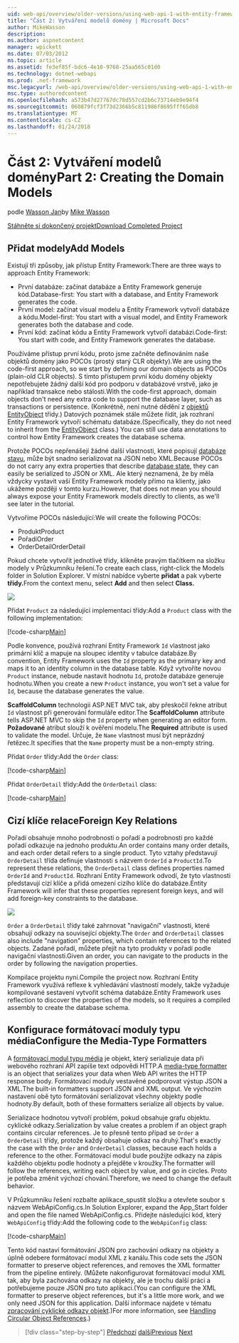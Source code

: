 ```yaml
---
uid: web-api/overview/older-versions/using-web-api-1-with-entity-framework-5/using-web-api-with-entity-framework-part-2
title: "Část 2: Vytváření modelů domény | Microsoft Docs"
author: MikeWasson
description: 
ms.author: aspnetcontent
manager: wpickett
ms.date: 07/03/2012
ms.topic: article
ms.assetid: fe3ef85f-bdc6-4e10-9768-25aa565c01d0
ms.technology: dotnet-webapi
ms.prod: .net-framework
msc.legacyurl: /web-api/overview/older-versions/using-web-api-1-with-entity-framework-5/using-web-api-with-entity-framework-part-2
msc.type: authoredcontent
ms.openlocfilehash: a573b47d27767dc78d557cd2b6c73714eb9e94f4
ms.sourcegitcommit: 060879fcf3f73d2366b5c811986f8695fff65db8
ms.translationtype: MT
ms.contentlocale: cs-CZ
ms.lasthandoff: 01/24/2018
---
```

<a name="part-2-creating-the-domain-models"></a><span data-ttu-id="c87d6-102">Část 2: Vytváření modelů domény</span><span class="sxs-lookup"><span data-stu-id="c87d6-102">Part 2: Creating the Domain Models</span></span>
====================
<span data-ttu-id="c87d6-103">podle [Wasson Jan](https://github.com/MikeWasson)</span><span class="sxs-lookup"><span data-stu-id="c87d6-103">by [Mike Wasson](https://github.com/MikeWasson)</span></span>

[<span data-ttu-id="c87d6-104">Stáhněte si dokončený projekt</span><span class="sxs-lookup"><span data-stu-id="c87d6-104">Download Completed Project</span></span>](http://code.msdn.microsoft.com/ASP-NET-Web-API-with-afa30545)

## <a name="add-models"></a><span data-ttu-id="c87d6-105">Přidat modely</span><span class="sxs-lookup"><span data-stu-id="c87d6-105">Add Models</span></span>

<span data-ttu-id="c87d6-106">Existují tři způsoby, jak přístup Entity Framework:</span><span class="sxs-lookup"><span data-stu-id="c87d6-106">There are three ways to approach Entity Framework:</span></span>

- <span data-ttu-id="c87d6-107">První databáze: začínat databáze a Entity Framework generuje kód.</span><span class="sxs-lookup"><span data-stu-id="c87d6-107">Database-first: You start with a database, and Entity Framework generates the code.</span></span>
- <span data-ttu-id="c87d6-108">První model: začínat visual modelu a Entity Framework vytvoří databáze a kódu.</span><span class="sxs-lookup"><span data-stu-id="c87d6-108">Model-first: You start with a visual model, and Entity Framework generates both the database and code.</span></span>
- <span data-ttu-id="c87d6-109">První kód: začínat kódu a Entity Framework vytvoří databázi.</span><span class="sxs-lookup"><span data-stu-id="c87d6-109">Code-first: You start with code, and Entity Framework generates the database.</span></span>

<span data-ttu-id="c87d6-110">Používáme přístup první kódu, proto jsme začněte definováním naše objektů domény jako POCOs (prostý starý CLR objekty).</span><span class="sxs-lookup"><span data-stu-id="c87d6-110">We are using the code-first approach, so we start by defining our domain objects as POCOs (plain-old CLR objects).</span></span> <span data-ttu-id="c87d6-111">S tímto přístupem první kódu domény objekty nepotřebujete žádný další kód pro podporu v databázové vrstvě, jako je například transakce nebo stálosti.</span><span class="sxs-lookup"><span data-stu-id="c87d6-111">With the code-first approach, domain objects don't need any extra code to support the database layer, such as transactions or persistence.</span></span> <span data-ttu-id="c87d6-112">(Konkrétně, není nutné dědění z [objektů EntityObject](https://msdn.microsoft.com/library/system.data.objects.dataclasses.entityobject.aspx) třídy.) Datových poznámek stále můžete řídit, jak rozhraní Entity Framework vytvoří schématu databáze.</span><span class="sxs-lookup"><span data-stu-id="c87d6-112">(Specifically, they do not need to inherit from the [EntityObject](https://msdn.microsoft.com/library/system.data.objects.dataclasses.entityobject.aspx) class.) You can still use data annotations to control how Entity Framework creates the database schema.</span></span>

<span data-ttu-id="c87d6-113">Protože POCOs nepřenášejí žádné další vlastnosti, které popisují [databáze stavu](https://msdn.microsoft.com/library/system.data.entitystate.aspx), může být snadno serializovat na JSON nebo XML.</span><span class="sxs-lookup"><span data-stu-id="c87d6-113">Because POCOs do not carry any extra properties that describe [database state](https://msdn.microsoft.com/library/system.data.entitystate.aspx), they can easily be serialized to JSON or XML.</span></span> <span data-ttu-id="c87d6-114">Ale který neznamená, že by měla vždycky vystavit vaší Entity Framework modely přímo na klienty, jako ukážeme později v tomto kurzu.</span><span class="sxs-lookup"><span data-stu-id="c87d6-114">However, that does not mean you should always expose your Entity Framework models directly to clients, as we'll see later in the tutorial.</span></span>

<span data-ttu-id="c87d6-115">Vytvoříme POCOs následující:</span><span class="sxs-lookup"><span data-stu-id="c87d6-115">We will create the following POCOs:</span></span>

- <span data-ttu-id="c87d6-116">Produkt</span><span class="sxs-lookup"><span data-stu-id="c87d6-116">Product</span></span>
- <span data-ttu-id="c87d6-117">Pořadí</span><span class="sxs-lookup"><span data-stu-id="c87d6-117">Order</span></span>
- <span data-ttu-id="c87d6-118">OrderDetail</span><span class="sxs-lookup"><span data-stu-id="c87d6-118">OrderDetail</span></span>

<span data-ttu-id="c87d6-119">Pokud chcete vytvořit jednotlivé třídy, klikněte pravým tlačítkem na složku modely v Průzkumníku řešení.</span><span class="sxs-lookup"><span data-stu-id="c87d6-119">To create each class, right-click the Models folder in Solution Explorer.</span></span> <span data-ttu-id="c87d6-120">V místní nabídce vyberte **přidat** a pak vyberte **třídy.**</span><span class="sxs-lookup"><span data-stu-id="c87d6-120">From the context menu, select **Add** and then select **Class.**</span></span>

![](using-web-api-with-entity-framework-part-2/_static/image1.png)

<span data-ttu-id="c87d6-121">Přidat `Product` za následující implementaci třídy:</span><span class="sxs-lookup"><span data-stu-id="c87d6-121">Add a `Product` class with the following implementation:</span></span>

[!code-csharp[Main](using-web-api-with-entity-framework-part-2/samples/sample1.cs)]

<span data-ttu-id="c87d6-122">Podle konvence, používá rozhraní Entity Framework `Id` vlastnost jako primární klíč a mapuje na sloupec identity v tabulce databáze.</span><span class="sxs-lookup"><span data-stu-id="c87d6-122">By convention, Entity Framework uses the `Id` property as the primary key and maps it to an identity column in the database table.</span></span> <span data-ttu-id="c87d6-123">Když vytvoříte novou `Product` instance, nebude nastavit hodnotu `Id`, protože databáze generuje hodnotu.</span><span class="sxs-lookup"><span data-stu-id="c87d6-123">When you create a new `Product` instance, you won't set a value for `Id`, because the database generates the value.</span></span>

<span data-ttu-id="c87d6-124">**ScaffoldColumn** technologii ASP.NET MVC tak, aby přeskočil řekne atribut `Id` vlastnost při generování formuláře editor.</span><span class="sxs-lookup"><span data-stu-id="c87d6-124">The **ScaffoldColumn** attribute tells ASP.NET MVC to skip the `Id` property when generating an editor form.</span></span> <span data-ttu-id="c87d6-125">**Požadované** atribut slouží k ověření modelu.</span><span class="sxs-lookup"><span data-stu-id="c87d6-125">The **Required** attribute is used to validate the model.</span></span> <span data-ttu-id="c87d6-126">Určuje, že `Name` vlastnost musí být neprázdný řetězec.</span><span class="sxs-lookup"><span data-stu-id="c87d6-126">It specifies that the `Name` property must be a non-empty string.</span></span>

<span data-ttu-id="c87d6-127">Přidat `Order` třídy:</span><span class="sxs-lookup"><span data-stu-id="c87d6-127">Add the `Order` class:</span></span>

[!code-csharp[Main](using-web-api-with-entity-framework-part-2/samples/sample2.cs)]

<span data-ttu-id="c87d6-128">Přidat `OrderDetail` třídy:</span><span class="sxs-lookup"><span data-stu-id="c87d6-128">Add the `OrderDetail` class:</span></span>

[!code-csharp[Main](using-web-api-with-entity-framework-part-2/samples/sample3.cs)]

## <a name="foreign-key-relations"></a><span data-ttu-id="c87d6-129">Cizí klíče relace</span><span class="sxs-lookup"><span data-stu-id="c87d6-129">Foreign Key Relations</span></span>

<span data-ttu-id="c87d6-130">Pořadí obsahuje mnoho podrobnosti o pořadí a podrobnosti pro každé pořadí odkazuje na jednoho produktu.</span><span class="sxs-lookup"><span data-stu-id="c87d6-130">An order contains many order details, and each order detail refers to a single product.</span></span> <span data-ttu-id="c87d6-131">Tyto vztahy představují `OrderDetail` třída definuje vlastnosti s názvem `OrderId` a `ProductId`.</span><span class="sxs-lookup"><span data-stu-id="c87d6-131">To represent these relations, the `OrderDetail` class defines properties named `OrderId` and `ProductId`.</span></span> <span data-ttu-id="c87d6-132">Rozhraní Entity Framework odvodí, že tyto vlastnosti představují cizí klíče a přidá omezení cizího klíče do databáze.</span><span class="sxs-lookup"><span data-stu-id="c87d6-132">Entity Framework will infer that these properties represent foreign keys, and will add foreign-key constraints to the database.</span></span>

![](using-web-api-with-entity-framework-part-2/_static/image2.png)

<span data-ttu-id="c87d6-133">`Order` a `OrderDetail` třídy také zahrnovat "navigační" vlastnosti, které obsahují odkazy na související objekty.</span><span class="sxs-lookup"><span data-stu-id="c87d6-133">The `Order` and `OrderDetail` classes also include "navigation" properties, which contain references to the related objects.</span></span> <span data-ttu-id="c87d6-134">Zadané pořadí, můžete přejít na tyto produkty v pořadí podle navigační vlastnosti.</span><span class="sxs-lookup"><span data-stu-id="c87d6-134">Given an order, you can navigate to the products in the order by following the navigation properties.</span></span>

<span data-ttu-id="c87d6-135">Kompilace projektu nyní.</span><span class="sxs-lookup"><span data-stu-id="c87d6-135">Compile the project now.</span></span> <span data-ttu-id="c87d6-136">Rozhraní Entity Framework využívá reflexe k vyhledávání vlastností modely, takže vyžaduje kompilované sestavení vytvořit schéma databáze.</span><span class="sxs-lookup"><span data-stu-id="c87d6-136">Entity Framework uses reflection to discover the properties of the models, so it requires a compiled assembly to create the database schema.</span></span>

## <a name="configure-the-media-type-formatters"></a><span data-ttu-id="c87d6-137">Konfigurace formátovací moduly typu média</span><span class="sxs-lookup"><span data-stu-id="c87d6-137">Configure the Media-Type Formatters</span></span>

<span data-ttu-id="c87d6-138">A [formátovací modul typu média](../../formats-and-model-binding/media-formatters.md) je objekt, který serializuje data při webového rozhraní API zapíše text odpovědi HTTP.</span><span class="sxs-lookup"><span data-stu-id="c87d6-138">A [media-type formatter](../../formats-and-model-binding/media-formatters.md) is an object that serializes your data when Web API writes the HTTP response body.</span></span> <span data-ttu-id="c87d6-139">Formátovací moduly vestavěné podporovat výstup JSON a XML.</span><span class="sxs-lookup"><span data-stu-id="c87d6-139">The built-in formatters support JSON and XML output.</span></span> <span data-ttu-id="c87d6-140">Ve výchozím nastavení obě tyto formátování serializovat všechny objekty podle hodnoty.</span><span class="sxs-lookup"><span data-stu-id="c87d6-140">By default, both of these formatters serialize all objects by value.</span></span>

<span data-ttu-id="c87d6-141">Serializace hodnotou vytvoří problém, pokud obsahuje grafu objektu. cyklické odkazy.</span><span class="sxs-lookup"><span data-stu-id="c87d6-141">Serialization by value creates a problem if an object graph contains circular references.</span></span> <span data-ttu-id="c87d6-142">Je to přesně tento případ se `Order` a `OrderDetail` třídy, protože každý obsahuje odkaz na druhý.</span><span class="sxs-lookup"><span data-stu-id="c87d6-142">That's exactly the case with the `Order` and `OrderDetail` classes, because each holds a reference to the other.</span></span> <span data-ttu-id="c87d6-143">Formátovací modul bude použijte odkazy na zápis každého objektu podle hodnoty a přejděte v kroužky.</span><span class="sxs-lookup"><span data-stu-id="c87d6-143">The formatter will follow the references, writing each object by value, and go in circles.</span></span> <span data-ttu-id="c87d6-144">Proto je potřeba změnit výchozí chování.</span><span class="sxs-lookup"><span data-stu-id="c87d6-144">Therefore, we need to change the default behavior.</span></span>

<span data-ttu-id="c87d6-145">V Průzkumníku řešení rozbalte aplikace\_spustit složku a otevřete soubor s názvem WebApiConfig.cs.</span><span class="sxs-lookup"><span data-stu-id="c87d6-145">In Solution Explorer, expand the App\_Start folder and open the file named WebApiConfig.cs.</span></span> <span data-ttu-id="c87d6-146">Přidejte následující kód, který `WebApiConfig` třídy:</span><span class="sxs-lookup"><span data-stu-id="c87d6-146">Add the following code to the `WebApiConfig` class:</span></span>

[!code-csharp[Main](using-web-api-with-entity-framework-part-2/samples/sample4.cs?highlight=11)]

<span data-ttu-id="c87d6-147">Tento kód nastaví formátování JSON pro zachování odkazy na objekty a úplně odebere formátovací modul XML z kanálu.</span><span class="sxs-lookup"><span data-stu-id="c87d6-147">This code sets the JSON formatter to preserve object references, and removes the XML formatter from the pipeline entirely.</span></span> <span data-ttu-id="c87d6-148">(Můžete nakonfigurovat formátovací modul XML tak, aby byla zachována odkazy na objekty, ale je trochu další práci a potřebujeme pouze JSON pro tuto aplikaci.</span><span class="sxs-lookup"><span data-stu-id="c87d6-148">(You can configure the XML formatter to preserve object references, but it's a little more work, and we only need JSON for this application.</span></span> <span data-ttu-id="c87d6-149">Další informace najdete v tématu [zpracování cyklické odkazy objekt](../../formats-and-model-binding/json-and-xml-serialization.md#handling_circular_object_references).)</span><span class="sxs-lookup"><span data-stu-id="c87d6-149">For more information, see [Handling Circular Object References](../../formats-and-model-binding/json-and-xml-serialization.md#handling_circular_object_references).)</span></span>

>[!div class="step-by-step"]
<span data-ttu-id="c87d6-150">[Předchozí](using-web-api-with-entity-framework-part-1.md)
[další](using-web-api-with-entity-framework-part-3.md)</span><span class="sxs-lookup"><span data-stu-id="c87d6-150">[Previous](using-web-api-with-entity-framework-part-1.md)
[Next](using-web-api-with-entity-framework-part-3.md)</span></span>
